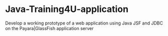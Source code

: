 # Java-Training4U-application
Develop a working prototype of a web application using Java JSF and JDBC on the Payara|GlassFish application server
